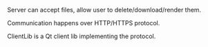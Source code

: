 Server can accept files, allow user to delete/download/render them.

Communication happens over HTTP/HTTPS protocol.

ClientLib is a Qt client lib implementing the protocol.